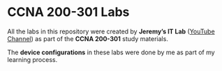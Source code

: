 # CCNA 200-301 Labs  

All the labs in this repository were created by **Jeremy’s IT Lab** ([YouTube Channel](https://www.youtube.com/@JeremysITLab)) as part of the **CCNA 200-301** study materials.  

The **device configurations** in these labs were done by me as part of my learning process.  
